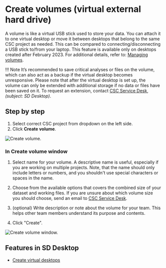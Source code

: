 # Create volumes (virtual external hard drive)

A volume is like a virtual USB stick used to store your data. You can attach it to one virtual desktop or move it between desktops that belong to the same CSC project as needed. This can be compared to connecting/disconnecting a USB stick to/from your laptop. This feature is available only on desktops created after February 2023. For additional details, refer to: [Managing volumes](./sd-desktop-manage-volume.md).

!!! Note
    It’s recommended to save critical analyses or files on the volume, which can also act as a backup if the virtual desktop becomes unresponsive. Please note that after the virtual desktop is set up, the volume can only be extended with additional storage if no data or files have been saved on it. To request an extension, contact [CSC Service Desk](../../support/contact.md), *(subject: SD Desktop)*.

## Step by step

1. Select correct CSC project from dropdown on the left side.
2. Click **Create volume**.

![Create volume.](https://a3s.fi/docs-files/sensitive-data/SD_Desktop/SD-DesktopNew_CreateVolume.png)

### In Create volume window 

1. Select name for your volume. A descriptive name is useful, especially if you are working on multiple projects. Note, that the name should only include letters or numbers, and you shouldn't use special characters or spaces in the name.

2. Choose from the available options that covers the combined size of your dataset and working files. If you are unsure about which volume size you should choose, send an email to [CSC Service Desk](../../support/contact.md).

3. (optional) Write description or note about the volume for your team. This helps other team members understand its purpose and contents.

4. Click "Create". 

![Create volume window.](https://a3s.fi/docs-files/sensitive-data/SD_Desktop/SD-DesktopNew_CreateVolume2.png)


## Features in SD Desktop

* [Create virtual desktops](./sd-desktop-create.md)
